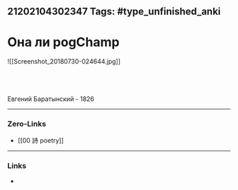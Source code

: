 21202104302347
Tags: #type_unfinished_anki 
---
# Она ли pogChamp

![[Screenshot_20180730-024644.jpg]]<br><br><br><br><br>Евгений Баратынский - 1826

---
### Zero-Links
- [[00 詩 poetry]]
---
### Links
-